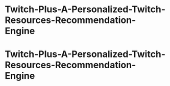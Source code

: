 # Twitch-Plus-A-Personalized-Twitch-Resources-Recommendation-Engine
# Twitch-Plus-A-Personalized-Twitch-Resources-Recommendation-Engine
